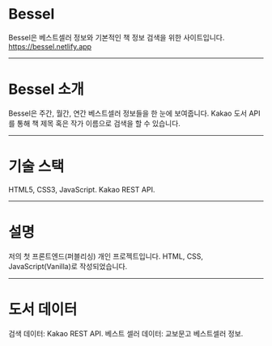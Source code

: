 # Bessel

Bessel은 베스트셀러 정보와 기본적인 책 정보 검색을 위한 사이트입니다.<br>
https://bessel.netlify.app
<hr>

# Bessel 소개

Bessel은 주간, 월간, 연간 베스트셀러 정보들을 한 눈에 보여줍니다.
Kakao 도서 API를 통해 책 제목 혹은 작가 이름으로 검색을 할 수 있습니다.
<hr>

# 기술 스택

HTML5, CSS3, JavaScript.
Kakao REST API.
<hr>

# 설명

저의 첫 프론트엔드(퍼블리싱) 개인 프로젝트입니다.
HTML, CSS, JavaScript(Vanilla)로 작성되었습니다.
<hr>

# 도서 데이터

검색 데이터: Kakao REST API.
베스트 셀러 데이터: 교보문고 베스트셀러 정보.

